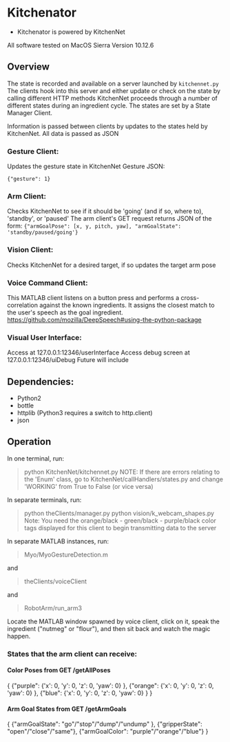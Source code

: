 # Kitchenator

* Kitchenator is powered by KitchenNet 

All software tested on MacOS Sierra Version 10.12.6

## Overview
The state is recorded and available on a server launched by `kitchennet.py`
The clients hook into this server and either update or check on the state by calling different HTTP methods
KitchenNet proceeds through a number of different states during an ingredient cycle. The states are set by a State Manager Client.

Information is passed between clients by updates to the states held by KitchenNet.
All data is passed as JSON

### Gesture Client:
Updates the gesture state in KitchenNet 
Gesture JSON: 

`{"gesture": 1}`

### Arm Client:
Checks KitchenNet to see if it should be 'going' (and if so, where to), 'standby', or 'paused'
The arm client's GET request returns JSON of the form:
`{"armGoalPose": [x, y, pitch, yaw], "armGoalState": 'standby/paused/going'}`

### Vision Client:
Checks KitchenNet for a desired target, if so updates the target arm pose

### Voice Command Client:
This MATLAB client listens on a button press and performs a cross-correlation against the known ingredients. It assigns the closest match to the user's speech as the goal ingredient.
https://github.com/mozilla/DeepSpeech#using-the-python-package

### Visual User Interface:
Access at 127.0.0.1:12346/userInterface
Access debug screen at 127.0.0.1:12346/uiDebug
Future will include 
## Dependencies:
* Python2
* bottle
* httplib (Python3 requires a switch to http.client)
* json


## Operation

In one terminal, run: 
> python KitchenNet/kitchennet.py
NOTE: If there are errors relating to the 'Enum' class, go to KitchenNet/callHandlers/states.py and change 'WORKING' from True to False (or vice versa)

In separate terminals, run:
> python theClients/manager.py
> python vision/k_webcam_shapes.py
Note: You need the orange/black - green/black - purple/black color tags displayed for this client to begin transmitting data to the server

In separate MATLAB instances, run:
> Myo/MyoGestureDetection.m

and 

> theClients/voiceClient

and 

> RobotArm/run_arm3



Locate the MATLAB window spawned by voice client, click on it, speak the ingredient ("nutmeg" or "flour"), and then sit back and watch the magic happen.


### States that the arm client can receive:
#### Color Poses from GET /getAllPoses

{
    {"purple": 
        {'x': 0, 'y': 0, 'z': 0, 'yaw': 0}
    },
    {"orange": 
        {'x': 0, 'y': 0, 'z': 0, 'yaw': 0}
    },
    {"blue": 
        {'x': 0, 'y': 0, 'z': 0, 'yaw': 0}
    }
}

#### Arm Goal States from GET /getArmGoals

{
    {"armGoalState": "go"/"stop"/"dump"/"undump" },
    {"gripperState": "open"/"close"/"same"},
    {"armGoalColor":
    "purple"/"orange"/"blue"}
}

